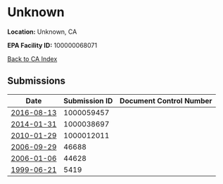 # Unknown

**Location:** Unknown, CA

**EPA Facility ID:** 100000068071

[Back to CA Index](../../index.md)

## Submissions

| Date | Submission ID | Document Control Number |
|------|--------------|-------------------------|
| [2016-08-13](submissions/1000059457.md) | 1000059457 |  |
| [2014-01-31](submissions/1000038697.md) | 1000038697 |  |
| [2010-01-29](submissions/1000012011.md) | 1000012011 |  |
| [2006-09-29](submissions/46688.md) | 46688 |  |
| [2006-01-06](submissions/44628.md) | 44628 |  |
| [1999-06-21](submissions/5419.md) | 5419 |  |
